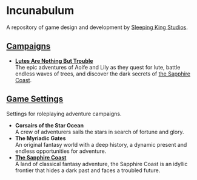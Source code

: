 ---
---

# Incunabulum

A repository of game design and development by [Sleeping King Studios](https://www.sleepingkingstudios.com).

## [Campaigns]({{site.baseurl}}/campaigns)

- **[Lutes Are Nothing But Trouble]({{site.baseurl}}/campaigns/lutes)**<br>
  The epic adventures of Aoife and Lily as they quest for lute, battle endless waves of trees, and discover the dark secrets of [the Sapphire Coast]({{site.baseurl}}/settings/sapphire-coast).

<!-- ## Game Systems -->

<!-- ### Ancients and Arcana -->

## [Game Settings]({{site.baseurl}}/settings)

Settings for roleplaying adventure campaigns.

- **Corsairs of the Star Ocean**<br>
  A crew of adventurers sails the stars in search of fortune and glory.
- **The Myriadic Gates**<br>
  An original fantasy world with a deep history, a dynamic present and endless opportunities for adventure.
- **[The Sapphire Coast]({{site.baseurl}}/settings/sapphire-coast)**<br>
  A land of classical fantasy adventure, the Sapphire Coast is an idyllic frontier that hides a dark past and faces a troubled future.
